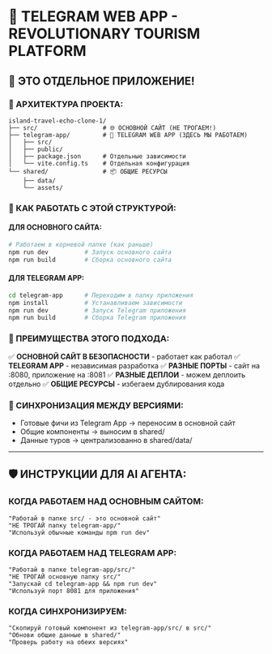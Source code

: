 # 📱 TELEGRAM WEB APP - REVOLUTIONARY TOURISM PLATFORM

## 🎯 **ЭТО ОТДЕЛЬНОЕ ПРИЛОЖЕНИЕ!**

### **📂 АРХИТЕКТУРА ПРОЕКТА:**
```
island-travel-echo-clone-1/
├── src/                  # 🌐 ОСНОВНОЙ САЙТ (НЕ ТРОГАЕМ!)
├── telegram-app/         # 📱 TELEGRAM WEB APP (ЗДЕСЬ МЫ РАБОТАЕМ)
│   ├── src/
│   ├── public/
│   ├── package.json      # Отдельные зависимости
│   └── vite.config.ts    # Отдельная конфигурация
└── shared/               # 📦 ОБЩИЕ РЕСУРСЫ
    ├── data/
    └── assets/
```

### **🚀 КАК РАБОТАТЬ С ЭТОЙ СТРУКТУРОЙ:**

#### **ДЛЯ ОСНОВНОГО САЙТА:**
```bash
# Работаем в корневой папке (как раньше)
npm run dev          # Запуск основного сайта
npm run build        # Сборка основного сайта
```

#### **ДЛЯ TELEGRAM APP:**
```bash
cd telegram-app      # Переходим в папку приложения
npm install          # Устанавливаем зависимости
npm run dev          # Запуск Telegram приложения
npm run build        # Сборка Telegram приложения
```

### **🎯 ПРЕИМУЩЕСТВА ЭТОГО ПОДХОДА:**

✅ **ОСНОВНОЙ САЙТ В БЕЗОПАСНОСТИ** - работает как работал
✅ **TELEGRAM APP** - независимая разработка
✅ **РАЗНЫЕ ПОРТЫ** - сайт на :8080, приложение на :8081
✅ **РАЗНЫЕ ДЕПЛОИ** - можем деплоить отдельно
✅ **ОБЩИЕ РЕСУРСЫ** - избегаем дублирования кода

### **🔄 СИНХРОНИЗАЦИЯ МЕЖДУ ВЕРСИЯМИ:**
- Готовые фичи из Telegram App → переносим в основной сайт
- Общие компоненты → выносим в shared/
- Данные туров → централизованно в shared/data/

---

## 🛡️ **ИНСТРУКЦИИ ДЛЯ AI АГЕНТА:**

### **КОГДА РАБОТАЕМ НАД ОСНОВНЫМ САЙТОМ:**
```
"Работай в папке src/ - это основной сайт"
"НЕ ТРОГАЙ папку telegram-app/"
"Используй обычные команды npm run dev"
```

### **КОГДА РАБОТАЕМ НАД TELEGRAM APP:**
```
"Работай в папке telegram-app/src/"  
"НЕ ТРОГАЙ основную папку src/"
"Запускай cd telegram-app && npm run dev"
"Используй порт 8081 для приложения"
```

### **КОГДА СИНХРОНИЗИРУЕМ:**
```
"Скопируй готовый компонент из telegram-app/src/ в src/"
"Обнови общие данные в shared/"
"Проверь работу на обеих версиях"
```